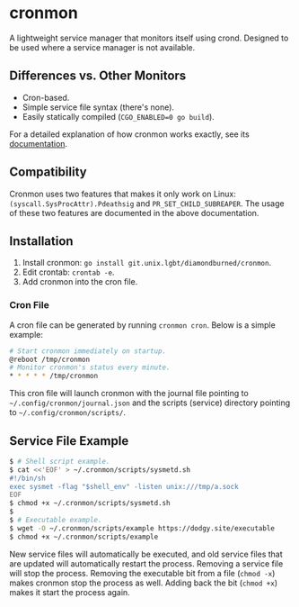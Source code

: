 # cronmon

A lightweight service manager that monitors itself using crond. Designed to be
used where a service manager is not available.

## Differences vs. Other Monitors

- Cron-based.
- Simple service file syntax (there's none).
- Easily statically compiled (`CGO_ENABLED=0 go build`).

For a detailed explanation of how cronmon works exactly, see its
[documentation][pkg.go.dev].

[pkg.go.dev]: https://pkg.go.dev/git.unix.lgbt/diamondburned/cronmon/cronmon

## Compatibility

Cronmon uses two features that makes it only work on Linux:
`(syscall.SysProcAttr).Pdeathsig` and `PR_SET_CHILD_SUBREAPER`. The usage of
these two features are documented in the above documentation.

## Installation

1. Install cronmon: `go install git.unix.lgbt/diamondburned/cronmon`.
2. Edit crontab: `crontab -e`.
3. Add cronmon into the cron file.

### Cron File

A cron file can be generated by running `cronmon cron`. Below is a simple
example:

```sh
# Start cronmon immediately on startup.
@reboot /tmp/cronmon
# Monitor cronmon's status every minute.
* * * * * /tmp/cronmon
```

This cron file will launch cronmon with the journal file pointing to
`~/.config/cronmon/journal.json` and the scripts (service) directory pointing to
`~/.config/cronmon/scripts/`.

## Service File Example

```sh
$ # Shell script example.
$ cat <<'EOF' > ~/.cronmon/scripts/sysmetd.sh
#!/bin/sh
exec sysmet -flag "$shell_env" -listen unix:///tmp/a.sock
EOF
$ chmod +x ~/.cronmon/scripts/sysmetd.sh
$
$ # Executable example.
$ wget -O ~/.cronmon/scripts/example https://dodgy.site/executable
$ chmod +x ~/.cronmon/scripts/example
```

New service files will automatically be executed, and old service files that are
updated will automatically restart the process. Removing a service file will
stop the process. Removing the executable bit from a file (`chmod -x`) makes
cronmon stop the process as well. Adding back the bit (`chmod +x`) makes it
start the process again.
